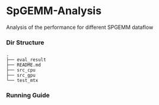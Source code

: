 # SpGEMM-Analysis
Analysis of the performance for different SPGEMM dataflow

### Dir Structure

```
.
├── eval_result
├── README.md
├── src_cpu
├── src_gpu
└── test_mtx
```

### Running Guide
